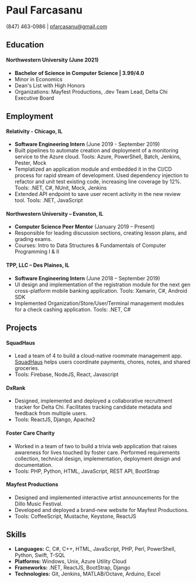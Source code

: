 # Paul Farcasanu
(847) 463-0986 | pfarcasanu@gmail.com

## Education

#### Northwestern University (June 2021)
 - **Bachelor of Science in Computer Science \| 3.99/4.0**
 - Minor in Economics
 - Dean's List with High Honors
 - Organizations: Mayfest Productions, .dev Team Lead, Delta Chi Executive Board

## Employment

#### Relativity - Chicago, IL
 - **Software Engineering Intern** (June 2019 - September 2019)
 - Built pipelines to automate creation and deployment of a monitoring service to the Azure cloud. Tools: Azure, PowerShell, Batch, Jenkins, Pester, Mock
 - Templatized an application module and embedded it in the CI/CD process for rapid stream of development. Used dependency injection to refactor and unit test existing code, increasing line coverage by 12%. Tools: .NET, C#, NUnit, Mock, Jenkins
 - Extended API endpoint to save user recent activity in the new review tool. Tools: .NET, JavaScript

#### Northwestern University – Evanston, IL
 - **Computer Science Peer Mentor** (January 2019 – Present)
 - Responsible for leading discussion sections, creating lesson plans, and grading exams.
 - Courses: Intro to Data Structures & Fundamentals of Computer Programming I & II

#### TPP, LLC – Des Plaines, IL
 - **Software Engineering Intern** (June 2018 – September 2019)
 - UI design and implementation of the registration module for the next gen cross-platform mobile banking application. Tools: Xamarin, C#, Android SDK
 - Implemented Organization/Store/User/Terminal management modules for a check cashing
application. Tools: .NET, C#

## Projects

#### SquadHaus
 - Lead a team of 4 to build a cloud-native roommate management app. [SquadHaus](https://squadhaus.firebaseapp.com/#/) helps users coordinate payments, chores, notes, and shared groceries. 
 - Tools: Firebase, NodeJS, React, Javascript

#### DxRank
 - Designed, implemented and deployed a collaborative recruitment tracker for Delta Chi. Facilitates tracking candidate metadata and feedback from multiple users. 
 - Tools: ReactJS, Django, Apache2

#### Foster Care Charity
 - Worked in a team of two to build a trivia web application that raises awareness for lives touched by foster care. Performed requirements collection, technical design, implementation, deployment design and documentation. 
 - Tools: PHP, Python, HTML, JavaScript, REST API, BootStrap

#### Mayfest Productions
 - Designed and implemented interactive artist announcements for the Dillo Music Festival.
 - Developed and deployed a brand-new website for Mayfest Productions.
 - Tools: CoffeeScript, Mustache, Keystone, ReactJS

## Skills
 - **Languages:** C, C#, C++, HTML, JavaScript, PHP, Perl, PowerShell, Python, Swift, T-SQL
 - **Platforms:** Windows, Unix, Azure Utility Cloud
 - **Frameworks:** .NET, ReactJS, BootStrap, Django
 - **Technologies:** Git, Jenkins, MATLAB/Octave, Arduino, Excel
